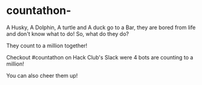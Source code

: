 # countathon-

A Husky, A Dolphin, A turtle and A duck go to a Bar, they are bored from life and don't know what to do! So, what do they do?

They count to a million together!

Checkout #countathon on Hack Club's Slack were 4 bots are counting to a million! 

You can also cheer them up!
